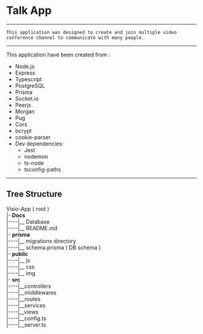 # Talk App

---

    This application was designed to create and join multiple video conference channel to communicate with many people.

--- 

This application have been created from :
  * Node.js 
  * Express
  * Typescript
  * PostgreSQL
  * Prisma
  * Socket.io
  * Peerjs
  * Morgan
  * Pug
  * Cors
  * bcrypt
  * cookie-parser
  * Dev dependencies:
    * Jest
    * nodemon
    * ts-node
    * tsconfig-paths
---

## Tree Structure


Visio-App ( root )  
|- **Docs**  
|----|__ Database  
|----|__ README.md  
|- **prisma**  
|----|__ migrations directory  
|----|__ schema.prisma ( DB schema )  
|- **public**  
|----|__ js  
|----|__ css  
|----|__ img  
|-  **src**  
|----|__controllers  
|----|__middlewares  
|----|__routes  
|----|__services  
|----|__views  
|----|__config.ts  
|----|__server.ts  



